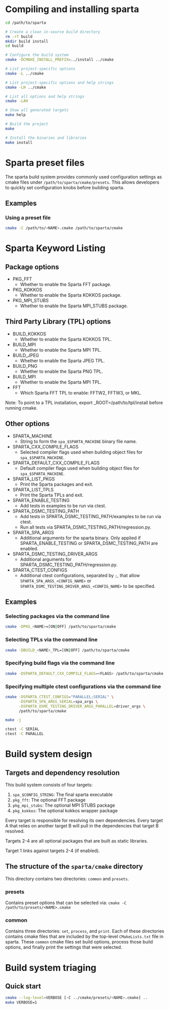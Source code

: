 # Compiling and installing sparta
```bash
cd /path/to/sparta

# Create a clean in-source build directory
rm -rf build
mkdir build install
cd build

# Configure the build system
cmake -DCMAKE_INSTALL_PREFIX=../install ../cmake

# List project-specific options
cmake -L ../cmake

# List project-specific options and help strings
cmake -LH ../cmake

# List all options and help strings
cmake -LAH

# Show all generated targets
make help

# Build the project
make

# Install the binaries and libraries
make install
```
# Sparta preset files
The sparta build system provides commonly used configuration settings as cmake files under
`/path/to/sparta/cmake/presets`. This allows developers to quickly set
configuration knobs before building sparta.
## Examples
### Using a preset file
```bash
cmake -C /path/to/<NAME>.cmake /path/to/sparta/cmake
```

# Sparta Keyword Listing
## Package options
* PKG_FFT
  * Whether to enable the Sparta FFT package.
* PKG_KOKKOS
  * Whether to enable the Sparta KOKKOS package.
* PKG_MPI_STUBS
  * Whether to enable the Sparta MPI_STUBS package.

## Third Party Library (TPL) options
* BUILD_KOKKOS
  * Whether to enable the Sparta KOKKOS TPL.
* BUILD_MPI
  * Whether to enable the Sparta MPI TPL.
* BUILD_JPEG
  * Whether to enable the Sparta JPEG TPL.
* BUILD_PNG
  * Whether to enable the Sparta PNG TPL.
* BUILD_MPI
  * Whether to enable the Sparta MPI TPL.
* FFT
  * Which Sparta FFT TPL to enable: FFTW2, FFTW3, or MKL.

Note: To point to a TPL installation, export <TPL>_ROOT=/path/to/tpl/install
before running cmake.

## Other options
* SPARTA_MACHINE
  * String to form the `spa_$SPARTA_MACHINE` binary file name.
* SPARTA_CXX_COMPILE_FLAGS
  * Selected compiler flags used when building object files for `spa_$SPARTA_MACHINE`.
* SPARTA_DEFAULT_CXX_COMPILE_FLAGS
  * Default compiler flags used when building object files for `spa_$SPARTA_MACHINE`.
* SPARTA_LIST_PKGS
  * Print the Sparta packages and exit.
* SPARTA_LIST_TPLS
  * Print the Sparta TPLs and exit.
* SPARTA_ENABLE_TESTING
  * Add tests in examples to be run via ctest.
* SPARTA_DSMC_TESTING_PATH
  * Add tests in SPARTA_DSMC_TESTING_PATH/examples to be run via ctest.
  * Run all tests via SPARTA_DSMC_TESTING_PATH/regression.py.
* SPARTA_SPA_ARGS
  * Additional arguments for the sparta binary. Only applied if SPARTA_ENABLE_TESTING or
  SPARTA_DSMC_TESTING_PATH are enabled.
* SPARTA_DSMC_TESTING_DRIVER_ARGS
  * Additional arguments for SPARTA_DSMC_TESTING_PATH/regression.py.
* SPARTA_CTEST_CONFIGS
  * Additional ctest configurations, separated by `;`, that allow `SPARTA_SPA_ARGS_<CONFIG_NAME>` or `SPARTA_DSMC_TESTING_DRIVER_ARGS_<CONFIG_NAME>` to be specified.

## Examples
### Selecting packages via the command line
```bash
cmake -DPKG_<NAME>=[ON|OFF] /path/to/sparta/cmake
```

### Selecting TPLs via the command line
```bash
cmake -DBUILD_<NAME>_TPL=[ON|OFF] /path/to/sparta/cmake
```

### Specifying build flags via the command line
```bash
cmake -DSPARTA_DEFAULT_CXX_COMPILE_FLAGS=<FLAGS> /path/to/sparta/cmake
```

### Specifying multiple ctest configurations via the command line
```bash
cmake -DSPARTA_CTEST_CONFIGS="PARALLEL;SERIAL" \
      -DSPARTA_SPA_ARGS_SERIAL=spa_args \
      -DSPARTA_DSMC_TESTING_DRIVER_ARGS_PARALLEL=driver_args \
      /path/to/sparta/cmake

make -j

ctest -C SERIAL
ctest -C PARALLEL
```

# Build system design
## Targets and dependency resolution
This build system consists of four targets:

1. `spa_$CONFIG_STRING`: The final sparta executable
2. `pkg_fft`: The optional FFT package
3. `pkg_mpi_stubs`: The optional MPI STUBS package
4. `pkg_kokkos`: The optional kokkos wrapper package

Every target is responsible for resolving its own dependencies. Every target A that
relies on another target B will pull in the dependencies that target B resolved.

Targets 2-4 are all optional packages that are built as static libraries.

Target 1 links against targets 2-4 (if enabled).

## The structure of the `sparta/cmake` directory
This directory contains two directories: `common` and `presets`.
### presets
Contains preset options that can be selected via: 
`cmake -C /path/to/presets/<NAME>.cmake`
### common
Contains three directories: `set`, `process`, and `print`.  Each of these
directories contains cmake files that are included by the top-level
`CMakeLists.txt` file in sparta. These `common` cmake files set build options,
process those build options, and finally print the settings that were selected.

# Build system triaging
## Quick start
```bash
cmake --log-level=VERBOSE [-C ../cmake/presets/<NAME>.cmake] ..
make VERBOSE=1
```
